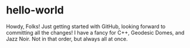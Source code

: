 # hello-world
Howdy, Folks!
Just getting started with GitHub, looking forward to committing all the changes!
I have a fancy for C++, Geodesic Domes, and Jazz Noir. Not in that order, but always all at once.
